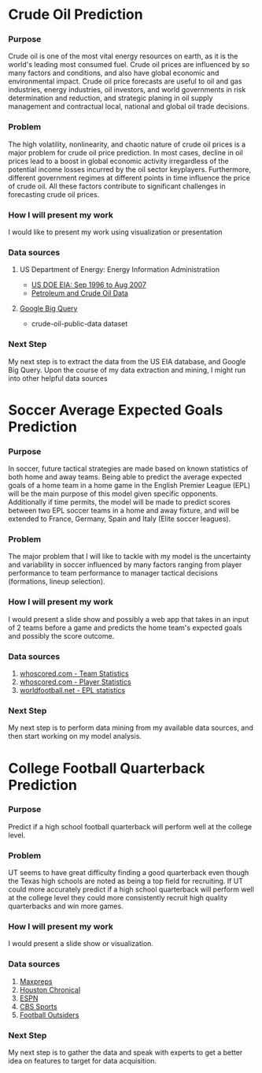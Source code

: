 # Crude Oil Prediction

### Purpose
Crude oil is one of the most vital energy resources on earth, as it is the world's leading most consumed fuel. Crude oil prices are influenced by so many factors and conditions, and also have global economic and environmental impact. Crude oil price forecasts are useful to oil and gas industries, energy industries, oil investors, and world governments in risk determination and reduction, and strategic planing in oil supply management and contractual local, national and global oil trade decisions.

### Problem
The high volatility, nonlinearity, and chaotic nature of crude oil prices is a major problem for crude oil price prediction. In most cases, decline in oil prices lead to a boost in global economic activity irregardless of the potential income losses incurred by the oil sector keyplayers. Furthermore, different government regimes at different points in time influence the price of crude oil. All these factors contribute to significant challenges in forecasting crude oil prices.

### How I will present my work
I would like to present my work using visualization or presentation

### Data sources
1) US Department of Energy: Energy Information Administratiion 
	- [US DOE EIA: Sep 1996 to Aug 2007](https://www.eia.gov/)
	- [Petroleum and Crude Oil Data](https://www.eia.gov/dnav/pet/pet_pri_fut_s1_d.htm)

2) [Google Big Query](https://cloud.google.com/bigquery/)
	- crude-oil-public-data dataset

### Next Step
My next step is to extract the data from the US EIA database, and Google Big Query. Upon the course of my data extraction and mining, I might run into other helpful data sources


#
# Soccer Average Expected Goals Prediction

### Purpose
In soccer, future tactical strategies are made based on known statistics of both home and away teams. Being able to predict the average expected goals of a home team in a home game in the English Premier League (EPL) will be the main purpose of this model given specific opponents. Additionally if time permits, the model will be made to predict scores between two EPL soccer teams in a home and away fixture, and will be extended to France, Germany, Spain and Italy (Elite soccer leagues).

### Problem
The major problem that I will like to tackle with my model is the uncertainty and variability in soccer influenced by many factors ranging from player performance to team performance to manager tactical decisions (formations, lineup selection).

### How I will present my work
I would present a slide show and possibly a web app that takes in an input of 2 teams before a game and predicts the home team's expected goals and possibly the score outcome.

### Data sources
1) [whoscored.com - Team Statistics](https://www.whoscored.com/Statistics)
2) [whoscored.com - Player Statistics](https://www.whoscored.com/Regions/252/Tournaments/2/Seasons/6829/Stages/15151/PlayerStatistics/England-Premier-League-2017-2018)
3) [worldfootball.net - EPL statistics](https://www.worldfootball.net/stats/eng-premier-league/)

### Next Step
My next step is to perform data mining from my available data sources, and then start working on my model analysis.

#
# College Football Quarterback Prediction

### Purpose
Predict if a high school football quarterback will perform well at the college level.

### Problem
UT seems to have great difficulty finding a good quarterback even though the Texas high schools are noted as being a top field for recruiting. If UT could more accurately predict if a high school quarterback will perform well at the college level they could more consistently recruit high quality quarterbacks and win more games. 

### How I will present my work
I would present a slide show or visualization.

### Data sources
1) [Maxpreps](http://www.maxpreps.com)
2) [Houston Chronical](https://www.chron.com/sports/highschool/scoreboard/)
3) [ESPN](http://www.espn.com/college-football/statistics)
4) [CBS Sports](https://www.cbssports.com/collegefootball/stats/playersort/NCAAF/QB)
5) [Football Outsiders](https://www.footballoutsiders.com/stats/qb)

### Next Step
My next step is to gather the data and speak with experts to get a better idea on features to target for data acquisition.

